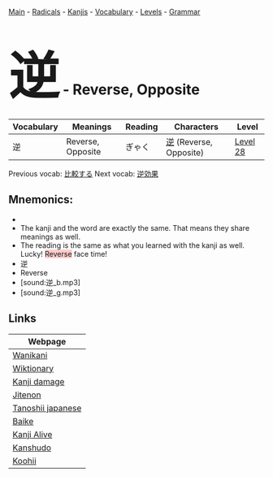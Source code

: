 <style> bigfont {font-size: 100px}</style>
[Main](../README.md) -
[Radicals](../radicals.md) -
[Kanjis](../kanjis.md) -
[Vocabulary](../vocabulary.md) -
[Levels](../levels.md) -
[Grammar](../grammar.md)
# <bigfont> 逆</bigfont> - Reverse, Opposite 

| Vocabulary | Meanings | Reading | Characters | Level |
| --- | --- | --- | --- | --- |
| 逆 | Reverse, Opposite | ぎゃく |  [逆](../kanjis/逆.md) (Reverse, Opposite) | [Level 28](../levels/wk_level28.md) |

Previous vocab: [比較する](比較する.md) Next vocab: [逆効果](逆効果.md) 

## Mnemonics:

* 
* The kanji and the word are exactly the same. That means they share meanings as well.
* The reading is the same as what you learned with the kanji as well. Lucky! <span style="background-color:#ffcccb"> Reverse</span> face time!
* 逆
* Reverse
* [sound:逆_b.mp3]
* [sound:逆_g.mp3]


## Links 

| Webpage |
| --- |
| [Wanikani          ](https://www.wanikani.com/kanji/逆) |
| [Wiktionary        ](https://en.wiktionary.org/wiki/逆) |
| [Kanji damage      ](http://www.kanjidamage.com/kanji/search?utf8=✓&q=逆) |
| [Jitenon           ](https://jitenon.com/kanji/逆) |
| [Tanoshii japanese ](https://www.tanoshiijapanese.com/dictionary/kanji.cfm?k=逆) |
| [Baike             ](https://baike.baidu.com/item/逆) |
| [Kanji Alive       ](https://app.kanjialive.com/逆) |
| [Kanshudo          ](https://www.kanshudo.com/searchmn?q=逆) |
| [Koohii            ](https://kanji.koohii.com/study/kanji/逆) |
